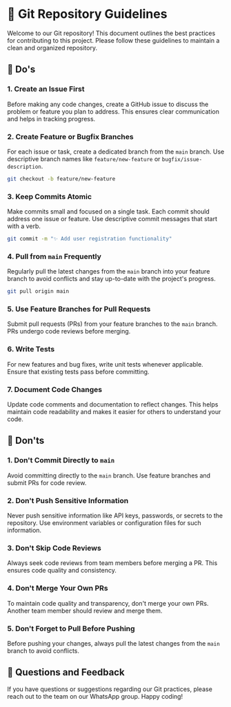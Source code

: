 # 🚀 Git Repository Guidelines

Welcome to our Git repository! This document outlines the best practices for contributing to this project. Please follow these guidelines to maintain a clean and organized repository.

## 🌟 Do's

### 1. Create an Issue First

Before making any code changes, create a GitHub issue to discuss the problem or feature you plan to address. This ensures clear communication and helps in tracking progress.

### 2. Create Feature or Bugfix Branches

For each issue or task, create a dedicated branch from the `main` branch. Use descriptive branch names like `feature/new-feature` or `bugfix/issue-description`.

```bash
git checkout -b feature/new-feature
```

### 3. Keep Commits Atomic

Make commits small and focused on a single task. Each commit should address one issue or feature. Use descriptive commit messages that start with a verb.

```bash
git commit -m "✨ Add user registration functionality"
```

### 4. Pull from `main` Frequently

Regularly pull the latest changes from the `main` branch into your feature branch to avoid conflicts and stay up-to-date with the project's progress.

```bash
git pull origin main
```

### 5. Use Feature Branches for Pull Requests

Submit pull requests (PRs) from your feature branches to the `main` branch. PRs undergo code reviews before merging.

### 6. Write Tests

For new features and bug fixes, write unit tests whenever applicable. Ensure that existing tests pass before committing.

### 7. Document Code Changes

Update code comments and documentation to reflect changes. This helps maintain code readability and makes it easier for others to understand your code.

## 🚫 Don'ts

### 1. Don't Commit Directly to `main`

Avoid committing directly to the `main` branch. Use feature branches and submit PRs for code review.

### 2. Don't Push Sensitive Information

Never push sensitive information like API keys, passwords, or secrets to the repository. Use environment variables or configuration files for such information.

### 3. Don't Skip Code Reviews

Always seek code reviews from team members before merging a PR. This ensures code quality and consistency.

### 4. Don't Merge Your Own PRs

To maintain code quality and transparency, don't merge your own PRs. Another team member should review and merge them.

### 5. Don't Forget to Pull Before Pushing

Before pushing your changes, always pull the latest changes from the `main` branch to avoid conflicts.

## 💬 Questions and Feedback

If you have questions or suggestions regarding our Git practices, please reach out to the team on our WhatsApp group. Happy coding!

